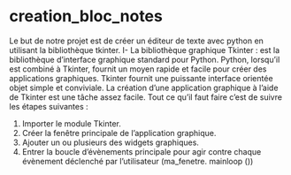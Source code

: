 # creation_bloc_notes
Le but de notre projet est de créer un éditeur de texte avec python 
en utilisant la bibliothèque tkinter.
I- La bibliothèque graphique Tkinter : est la bibliothèque d’interface 
graphique standard pour Python. Python, lorsqu’il est combiné à 
Tkinter, fournit un moyen rapide et facile pour créer des applications 
graphiques. Tkinter fournit une puissante interface orientée objet 
simple et conviviale. La création d’une application graphique à l’aide 
de Tkinter est une tâche assez facile. Tout ce qu’il faut faire c’est de 
suivre les étapes suivantes :
1. Importer le module Tkinter.
2. Créer la fenêtre principale de l’application graphique.
3. Ajouter un ou plusieurs des widgets graphiques.
4. Entrer la boucle d’évènements principale pour agir contre chaque 
évènement déclenché par l’utilisateur (ma_fenetre. mainloop ())
